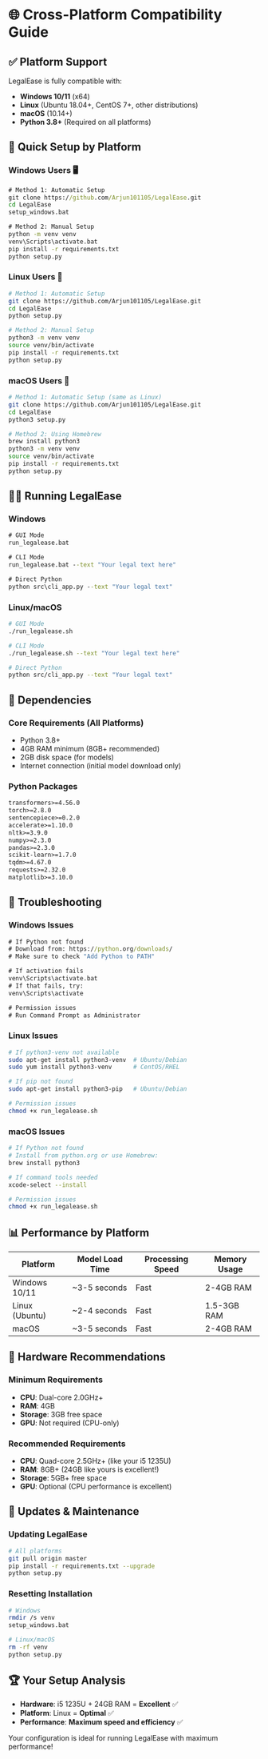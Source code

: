 # 🌐 Cross-Platform Compatibility Guide

## ✅ **Platform Support**

LegalEase is fully compatible with:
- **Windows 10/11** (x64)
- **Linux** (Ubuntu 18.04+, CentOS 7+, other distributions)
- **macOS** (10.14+)
- **Python 3.8+** (Required on all platforms)

## 🚀 **Quick Setup by Platform**

### **Windows Users** 🖥️
```cmd
# Method 1: Automatic Setup
git clone https://github.com/Arjun101105/LegalEase.git
cd LegalEase
setup_windows.bat

# Method 2: Manual Setup
python -m venv venv
venv\Scripts\activate.bat
pip install -r requirements.txt
python setup.py
```

### **Linux Users** 🐧
```bash
# Method 1: Automatic Setup
git clone https://github.com/Arjun101105/LegalEase.git
cd LegalEase
python setup.py

# Method 2: Manual Setup
python3 -m venv venv
source venv/bin/activate
pip install -r requirements.txt
python setup.py
```

### **macOS Users** 🍎
```bash
# Method 1: Automatic Setup (same as Linux)
git clone https://github.com/Arjun101105/LegalEase.git
cd LegalEase
python3 setup.py

# Method 2: Using Homebrew
brew install python3
python3 -m venv venv
source venv/bin/activate
pip install -r requirements.txt
python setup.py
```

## 🏃‍♂️ **Running LegalEase**

### **Windows**
```cmd
# GUI Mode
run_legalease.bat

# CLI Mode  
run_legalease.bat --text "Your legal text here"

# Direct Python
python src\cli_app.py --text "Your legal text"
```

### **Linux/macOS**
```bash
# GUI Mode
./run_legalease.sh

# CLI Mode
./run_legalease.sh --text "Your legal text here"

# Direct Python
python src/cli_app.py --text "Your legal text"
```

## 🔧 **Dependencies**

### **Core Requirements (All Platforms)**
- Python 3.8+
- 4GB RAM minimum (8GB+ recommended)
- 2GB disk space (for models)
- Internet connection (initial model download only)

### **Python Packages**
```txt
transformers>=4.56.0
torch>=2.8.0
sentencepiece>=0.2.0
accelerate>=1.10.0
nltk>=3.9.0
numpy>=2.3.0
pandas>=2.3.0
scikit-learn>=1.7.0
tqdm>=4.67.0
requests>=2.32.0
matplotlib>=3.10.0
```

## 🐛 **Troubleshooting**

### **Windows Issues**
```cmd
# If Python not found
# Download from: https://python.org/downloads/
# Make sure to check "Add Python to PATH"

# If activation fails
venv\Scripts\activate.bat
# If that fails, try:
venv\Scripts\activate

# Permission issues
# Run Command Prompt as Administrator
```

### **Linux Issues**
```bash
# If python3-venv not available
sudo apt-get install python3-venv  # Ubuntu/Debian
sudo yum install python3-venv      # CentOS/RHEL

# If pip not found
sudo apt-get install python3-pip   # Ubuntu/Debian

# Permission issues
chmod +x run_legalease.sh
```

### **macOS Issues**
```bash
# If Python not found
# Install from python.org or use Homebrew:
brew install python3

# If command tools needed
xcode-select --install

# Permission issues
chmod +x run_legalease.sh
```

## 📊 **Performance by Platform**

| Platform | Model Load Time | Processing Speed | Memory Usage |
|----------|----------------|------------------|--------------|
| Windows 10/11 | ~3-5 seconds | Fast | 2-4GB RAM |
| Linux (Ubuntu) | ~2-4 seconds | Fast | 1.5-3GB RAM |
| macOS | ~3-5 seconds | Fast | 2-4GB RAM |

## 🎯 **Hardware Recommendations**

### **Minimum Requirements**
- **CPU**: Dual-core 2.0GHz+
- **RAM**: 4GB
- **Storage**: 3GB free space
- **GPU**: Not required (CPU-only)

### **Recommended Requirements**
- **CPU**: Quad-core 2.5GHz+ (like your i5 1235U)
- **RAM**: 8GB+ (24GB like yours is excellent!)
- **Storage**: 5GB+ free space
- **GPU**: Optional (CPU performance is excellent)

## 🔄 **Updates & Maintenance**

### **Updating LegalEase**
```bash
# All platforms
git pull origin master
pip install -r requirements.txt --upgrade
python setup.py
```

### **Resetting Installation**
```bash
# Windows
rmdir /s venv
setup_windows.bat

# Linux/macOS
rm -rf venv
python setup.py
```

## 🏆 **Your Setup Analysis**
- **Hardware**: i5 1235U + 24GB RAM = **Excellent** ✅
- **Platform**: Linux = **Optimal** ✅  
- **Performance**: **Maximum speed and efficiency** ✅

Your configuration is ideal for running LegalEase with maximum performance!
